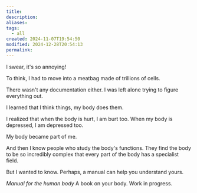```yaml
---
title: 
description: 
aliases: 
tags:
  - all
created: 2024-11-07T19:54:50
modified: 2024-12-28T20:54:13
permalink: 
---
```


I swear, it's so annoying!

To think, I had to move into a meatbag made of trillions of cells.

There wasn't any documentation either. I was left alone trying to figure everything out.

I learned that I think things, my body does them.

I realized that when the body is hurt, I am burt too. When my body is depressed, I am depressed too.

My body became part of me.

And then I know people who study the body's functions. They find the body to be so incredibly complex that every part of the body has a specialist field.

But I wanted to know. 
Perhaps, a manual can help you understand yours.

*Manual for the human body*
A book on your body. Work in progress.
